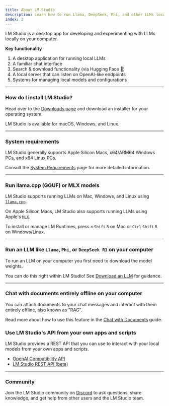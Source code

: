 ```yaml
---
title: About LM Studio
description: Learn how to run Llama, DeepSeek, Phi, and other LLMs locally with LM Studio.
index: 2
---
```


LM Studio is a desktop app for developing and experimenting with LLMs locally on your computer.

**Key functionality**

1. A desktop application for running local LLMs
2. A familiar chat interface
3. Search & download functionality (via Hugging Face 🤗)
4. A local server that can listen on OpenAI-like endpoints
5. Systems for managing local models and configurations

<hr>

### How do I install LM Studio?

Head over to the [Downloads page](/download) and download an installer for your operating system.

LM Studio is available for macOS, Windows, and Linux.

<hr>

### System requirements

LM Studio generally supports Apple Silicon Macs, x64/ARM64 Windows PCs, and x64 Linux PCs.

Consult the [System Requirements](system-requirements) page for more detailed information.

<hr>

### Run llama.cpp (GGUF) or MLX models

LM Studio supports running LLMs on Mac, Windows, and Linux using [`llama.cpp`](https://github.com/ggerganov/llama.cpp).

On Apple Silicon Macs, LM Studio also supports running LLMs using Apple's [`MLX`](https://github.com/ml-explore/mlx).

To install or manage LM Runtimes, press `⌘` `Shift` `R` on Mac or `Ctrl` `Shift` `R` on Windows/Linux.

<hr>

### Run an LLM like `Llama`, `Phi`, or `DeepSeek R1` on your computer

To run an LLM on your computer you first need to download the model weights.

You can do this right within LM Studio! See [Download an LLM](basics/download-model) for guidance.

<hr>

### Chat with documents entirely offline on your computer

You can attach documents to your chat messages and interact with them entirely offline, also known as "RAG".

Read more about how to use this feature in the [Chat with Documents](basics/rag) guide.

### Use LM Studio's API from your own apps and scripts

LM Studio provides a REST API that you can use to interact with your local models from your own apps and scripts.

- [OpenAI Compatibility API](api/openai-api)
- [LM Studio REST API (beta)](api/rest-api)

<hr>

### Community

Join the LM Studio community on [Discord](https://discord.gg/aPQfnNkxGC) to ask questions, share knowledge, and get help from other users and the LM Studio team.
